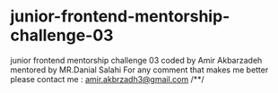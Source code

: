 # junior-frontend-mentorship-challenge-03
junior frontend mentorship challenge 03 
coded by Amir Akbarzadeh
mentored by MR.Danial Salahi
For any comment that makes me better please contact me : amir.akbrzadh3@gmail.com
/**/
